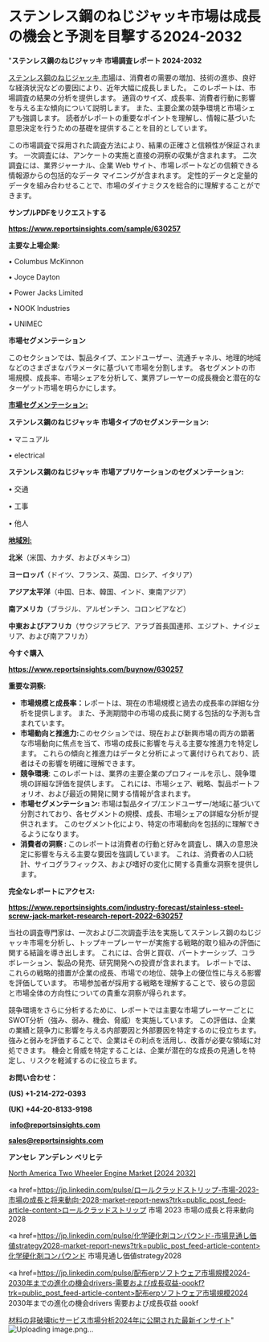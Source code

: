 # ステンレス鋼のねじジャッキ市場は成長の機会と予測を目撃する2024-2032

"<strong>ステンレス鋼のねじジャッキ 市場調査レポート 2024-2032</strong>

<a href=https://www.reportsinsights.com/sample/630257>ステンレス鋼のねじジャッキ 市場</a>は、消費者の需要の増加、技術の進歩、良好な経済状況などの要因により、近年大幅に成長しました。 このレポートは、市場調査の結果の分析を提供します。 通貨のサイズ、成長率、消費者行動に影響を与える主な傾向について説明します。 また、主要企業の競争環境と市場シェアも強調します。 読者がレポートの重要なポイントを理解し、情報に基づいた意思決定を行うための基礎を提供することを目的としています。

この市場調査で採用された調査方法により、結果の正確さと信頼性が保証されます。 一次調査には、アンケートの実施と直接の洞察の収集が含まれます。 二次調査には、業界ジャーナル、企業 Web サイト、市場レポートなどの信頼できる情報源からの包括的なデータ マイニングが含まれます。 定性的データと定量的データを組み合わせることで、市場のダイナミクスを総合的に理解することができます。

<strong><b>サンプルPDFをリクエストする</b></strong>

<a href=https://www.reportsinsights.com/sample/630257><strong><u>https://www.reportsinsights.com/sample/630257</u></strong></a>

<strong>主要な上場企業:</strong>

• Columbus McKinnon

• Joyce Dayton

• Power Jacks Limited

• NOOK Industries

• UNIMEC

<strong>市場セグメンテーション</strong>

このセクションでは、製品タイプ、エンドユーザー、流通チャネル、地理的地域などのさまざまなパラメータに基づいて市場を分割します。 各セグメントの市場規模、成長率、市場シェアを分析して、業界プレーヤーの成長機会と潜在的なターゲット市場を明らかにします。

<strong><u>市場セグメンテーション</u></strong><strong><u>:</u></strong>

<strong>ステンレス鋼のねじジャッキ 市場タイプのセグメンテーション:</strong>

• マニュアル

• electrical

<strong>ステンレス鋼のねじジャッキ 市場アプリケーションのセグメンテーション:</strong>

• 交通

• 工事

• 他人

<strong><u>地域別</u></strong><strong><u>:</u></strong>

<strong>北米</strong>（米国、カナダ、およびメキシコ）

<strong>ヨーロッパ</strong>（ドイツ、フランス、英国、ロシア、イタリア）

<strong>アジア太平洋</strong>（中国、日本、韓国、インド、東南アジア）

<strong>南アメリカ</strong>（ブラジル、アルゼンチン、コロンビアなど）

<strong>中東およびアフリカ</strong>（サウジアラビア、アラブ首長国連邦、エジプト、ナイジェリア、および南アフリカ）

<strong>今すぐ購入</strong>

<a href=https://www.reportsinsights.com/buynow/630257><strong><u>https://www.reportsinsights.com/buynow/630257</u></strong></a>

<strong>重要な洞察:</strong>
<ul>
  <li><strong>市場規模と成長率：</strong>レポートは、現在の市場規模と過去の成長率の詳細な分析を提供します。 また、予測期間中の市場の成長に関する包括的な予測も含まれています。</li>
  <li><strong>市場動向と推進力:</strong>このセクションでは、現在および新興市場の両方の顕著な市場動向に焦点を当て、市場の成長に影響を与える主要な推進力を特定します。 これらの傾向と推進力はデータと分析によって裏付けられており、読者はその影響を明確に理解できます。</li>
  <li><strong>競争環境</strong>: このレポートは、業界の主要企業のプロフィールを示し、競争環境の詳細な評価を提供します。 これには、市場シェア、戦略、製品ポートフォリオ、および最近の開発に関する情報が含まれます。</li>
  <li><strong>市場セグメンテーション: </strong>市場は製品タイプ/エンドユーザー/地域に基づいて分割されており、各セグメントの規模、成長、市場シェアの詳細な分析が提供されます。 このセグメント化により、特定の市場動向を包括的に理解できるようになります。</li>
  <li><strong>消費者の洞察 : </strong>このレポートは消費者の行動と好みを調査し、購入の意思決定に影響を与える主要な要因を強調しています。 これは、消費者の人口統計、サイコグラフィックス、および嗜好の変化に関する貴重な洞察を提供します。</li>
</ul>
<strong>完全なレポートにアクセス:</strong>

<a href=https://www.reportsinsights.com/industry-forecast/stainless-steel-screw-jack-market-research-report-2022-630257><strong><u><b>https://www.reportsinsights.com/industry-forecast/stainless-steel-screw-jack-market-research-report-2022-630257</b></u></strong></a>

当社の調査専門家は、一次および二次調査手法を実施してステンレス鋼のねじジャッキ市場を分析し、トップキープレーヤーが実施する戦略的取り組みの評価に関する結論を導き出します。 これには、合併と買収、パートナーシップ、コラボレーション、製品の発売、研究開発への投資が含まれます。 レポートでは、これらの戦略的措置が企業の成長、市場での地位、競争上の優位性に与える影響を評価しています。 市場参加者が採用する戦略を理解することで、彼らの意図と市場全体の方向性についての貴重な洞察が得られます。

競争環境をさらに分析するために、レポートでは主要な市場プレーヤーごとにSWOT分析（強み、弱み、機会、脅威）を実施しています。 この評価は、企業の業績と競争力に影響を与える内部要因と外部要因を特定するのに役立ちます。 強みと弱みを評価することで、企業はその利点を活用し、改善が必要な領域に対処できます。 機会と脅威を特定することは、企業が潜在的な成長の見通しを特定し、リスクを軽減するのに役立ちます。

<strong>お問い合わせ：</strong>

<strong>(US) +1-214-272-0393</strong>

<strong>(UK) +44-20-8133-9198</strong>

<strong> </strong><a href=info@reportsinsights.com><strong><u>info@reportsinsights.com</u></strong></a>

<a href=sales@reportsinsights.com><strong><u>sales@reportsinsights.com</u></strong></a>

<strong>アンセレ アンデレン ベリヒテ</strong>

<a href=https://www.linkedin.com/pulse/north-america-two-wheeler-engine-market-guide-growth-5p5le/>North America Two Wheeler Engine Market [2024 2032]</a>

<a href=https://jp.linkedin.com/pulse/ロールクラッドストリップ-市場-2023-市場の成長と将来動向-2028-market-report-news?trk=public_post_feed-article-content>ロールクラッドストリップ 市場 2023 市場の成長と将来動向 2028</a>

<a href=https://jp.linkedin.com/pulse/化学硬化剤コンパウンド-市場見通し価値strategy2028-market-report-news?trk=public_post_feed-article-content>化学硬化剤コンパウンド 市場見通し価値strategy2028</a>

<a href=https://jp.linkedin.com/pulse/配布erpソフトウェア市場規模2024-2030年までの進化の機会drivers-需要および成長収益-oookf?trk=public_post_feed-article-content>配布erpソフトウェア市場規模2024 2030年までの進化の機会drivers 需要および成長収益 oookf</a>

<a href=https://www.linkedin.com/pulse/材料の非破壊ticサービス市場分析2024年に公開された最新インサイト-tribunal-analytics-360-pmwwf/>材料の非破壊ticサービス市場分析2024年に公開された最新インサイト</a>"
![Uploading image.png…]()
